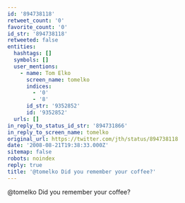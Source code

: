 ```yaml
---
id: '894738118'
retweet_count: '0'
favorite_count: '0'
id_str: '894738118'
retweeted: false
entities:
  hashtags: []
  symbols: []
  user_mentions:
    - name: Tom Elko
      screen_name: tomelko
      indices:
        - '0'
        - '8'
      id_str: '9352852'
      id: '9352852'
  urls: []
in_reply_to_status_id_str: '894731866'
in_reply_to_screen_name: tomelko
original_url: https://twitter.com/jth/status/894738118
date: '2008-08-21T19:38:33.000Z'
sitemap: false
robots: noindex
reply: true
title: '@tomelko Did you remember your coffee?'
---
```


@tomelko Did you remember your coffee?
